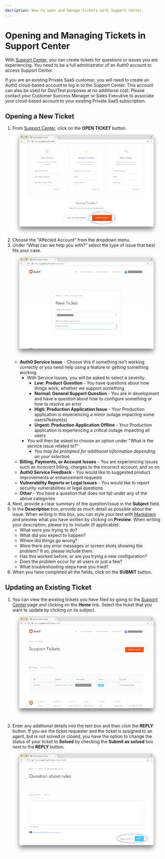 ```yaml
---
decription: How to open and manage tickets with Support Center.
---
```


# Opening and Managing Tickets in Support Center

With [Support Center](${env.DOMAIN_URL_SUPPORT}), you can create tickets for questions or issues you are experiencing. You need to be a full administrator of an Auth0 account to access Support Center.

If you are an existing Private SaaS customer, you will need to create an Auth0 cloud-based account to log in to the Support Center. This account can also be used for Dev/Test purposes at no additional cost. Please contact your Customer Success Manager or Sales Executive to associate your cloud-based account to your existing Private SaaS subscription.

## Opening a New Ticket

1. From [Support Center](${env.DOMAIN_URL_SUPPORT}), click on the **OPEN TICKET** button.
![](/media/articles/support/open-ticket.png)
1. Choose the "Affected Account" from the dropdown menu.
1.  Under "What can we help you with?" select the type of issue that best fits your case.
![](/media/articles/support/issue-types.png)
    * **Auth0 Service Issue** - Choose this if something isn’t working correctly or you need help using a feature or getting something working.
        * With Service Issues, you will be asked to select a severity:
            *  **Low: Product Question** - You have questions about how things work, whether we support something
            * **Normal: General Support Question** - You are in development and have a question about how to configure something or how to resolve an error
            * **High: Production Application Issue** - Your Production application is experiencing a minor outage impacting some users/feature(s)
            * **Urgent: Production Application Offline** - Your Production application is experiencing a critical outage impacting all users
        *  You will then be asked to choose an option under "What is the service issue related to?"
            *  _You may be prompted for additional information depending on your selection._
    * **Billing, Payments, or Account Issues** - You are experiencing issues such as incorrect billing, charges to the incorrect account, and so on
    * **Auth0 Service Feedback** - You would like to suggested product improvements or enhancement requests
    * **Vulnerability Reports or Legal Issues** - You would like to report security vulnerabilities or legal questions
    * **Other** - You have a question that does not fall under any of the above categories
1. Next, provide a clear summary of the question/issue in the **Subject** field.
1. In the **Description** box, provide as much detail as possible about the issue. When writing in this box, you can style your text with [Markdown](https://guides.github.com/features/mastering-markdown) and preview what you have written by clicking on **Preview**.
    When writing your description, please try to include (if applicable):
    * What were you trying to do?
    * What did you expect to happen?
    * Where did things go wrong?
    * Were there any error messages or screen shots showing the problem? If so, please include them.
    * Has this worked before, or are you trying a new configuration?
    * Does the problem occur for all users or just a few?
    * What troubleshooting steps have you tried?
1. When you have completed all the fields, click on the **SUBMIT** button.

## Updating an Existing Ticket

1. You can view the existing tickets you have filed by going to the [Support Center](${env.DOMAIN_URL_SUPPORT}) page and clicking on the **Home** link. Select the ticket that you want to update by clicking on its subject.
![](/media/articles/support/select-ticket.png)

1. Enter any additional details into the text box and then click the **REPLY** button. If you are the ticket requester and the ticket is assigned to an agent, but is not solved or closed, you have the option to change the status of your ticket to **Solved** by checking the **Submit as solved** box next to the **REPLY** button.
![](/media/articles/support/update-ticket.png)
